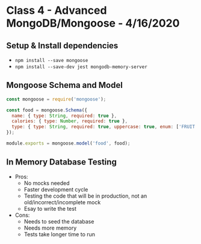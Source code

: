 # Class 4 - Advanced MongoDB/Mongoose - 4/16/2020

## Setup & Install dependencies
  * `npm install --save mongoose`
  * `npm install --save-dev jest mongodb-memory-server`


## Mongoose Schema and Model
```javascript
const mongoose = require('mongoose');

const food = mongoose.Schema({
  name: { type: String, required: true },
  calories: { type: Number, required: true },
  type: { type: String, required: true, uppercase: true, enum: ['FRUIT', 'VEG', 'MEAT']}
});

module.exports = mongoose.model('food', food);
```

## In Memory Database Testing
* Pros:
  * No mocks needed
  * Faster development cycle
  * Testing the code that will be in production, not an old/incorrect/incomplete mock
  * Esay to write the test
* Cons:
  * Needs to seed the database
  * Needs more memory
  * Tests take longer time to run